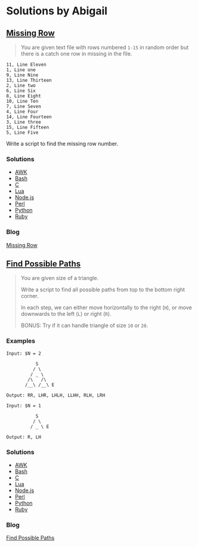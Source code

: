 # Solutions by Abigail
## [Missing Row](https://perlweeklychallenge.org/blog/perl-weekly-challenge-117/#TASK1)

> You are given text file with rows numbered `1-15` in random order but
> there is a catch one row in missing in the file.

~~~~
11, Line Eleven
1, Line one
9, Line Nine
13, Line Thirteen
2, Line two
6, Line Six
8, Line Eight
10, Line Ten
7, Line Seven
4, Line Four
14, Line Fourteen
3, Line three
15, Line Fifteen
5, Line Five
~~~~

Write a script to find the missing row number.

### Solutions
* [AWK](awk/ch-1.awk)
* [Bash](bash/ch-1.sh)
* [C](c/ch-1.c)
* [Lua](lua/ch-1.lua)
* [Node.js](node/ch-1.js)
* [Perl](perl/ch-1.pl)
* [Python](python/ch-1.py)
* [Ruby](ruby/ch-1.rb)

### Blog
[Missing Row](https://abigail.github.io/HTML/Perl-Weekly-Challenge/week-117-1.html)

## [Find Possible Paths](https://perlweeklychallenge.org/blog/perl-weekly-challenge-115/#TASK2)

> You are given size of a triangle.
> 
> Write a script to find all possible paths from top to the bottom
> right corner.
> 
> In each step, we can either move horizontally to the right (`H`), or
> move downwards to the left (`L`) or right (`R`).
>
> BONUS: Try if it can handle triangle of size `10` or `20`.

### Examples
~~~~
Input: $N = 2

           S
          / \
         / _ \
        /\   /\
       /__\ /__\ E

Output: RR, LHR, LHLH, LLHH, RLH, LRH
~~~~

~~~~
Input: $N = 1

           S
          / \
         / _ \ E

Output: R, LH
~~~~

### Solutions
* [AWK](awk/ch-2.awk)
* [Bash](bash/ch-2.sh)
* [C](c/ch-2.c)
* [Lua](lua/ch-2.lua)
* [Node.js](node/ch-2.js)
* [Perl](perl/ch-2.pl)
* [Python](python/ch-2.py)
* [Ruby](ruby/ch-2.rb)

### Blog
[Find Possible Paths](https://abigail.github.io/HTML/Perl-Weekly-Challenge/week-117-2.html)
